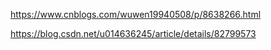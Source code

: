 https://www.cnblogs.com/wuwen19940508/p/8638266.html


https://blog.csdn.net/u014636245/article/details/82799573
